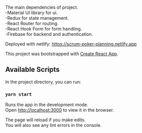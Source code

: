 The main dependencies of project.</br>
-Material UI library for ui.</br>
-Redux for state management.</br>
-React Router for routing.</br>
-React Hook Form for form handling.</br>
-Firebase for backend and authentication.
  
Deployed with netlify: https://scrum-poker-planning.netlify.app

This project was bootstrapped with [Create React App](https://github.com/facebook/create-react-app).

## Available Scripts

In the project directory, you can run:

### `yarn start`

Runs the app in the development mode.<br />
Open [http://localhost:3000](http://localhost:3000) to view it in the browser.

The page will reload if you make edits.<br />
You will also see any lint errors in the console.
